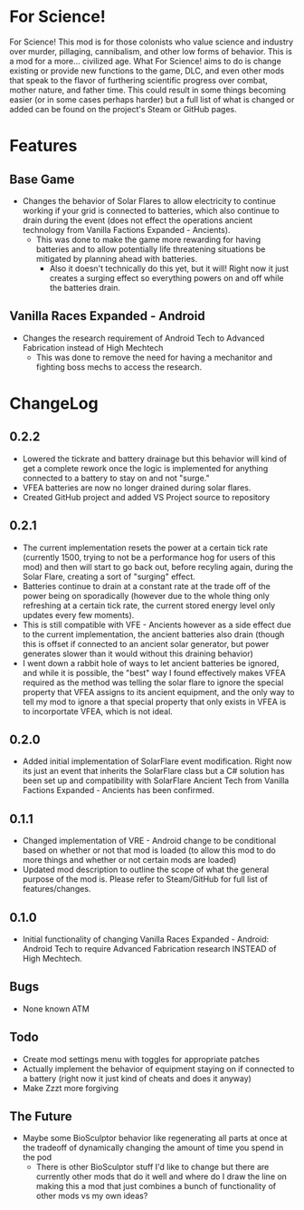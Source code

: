 # For Science!
For Science! This mod is for those colonists who value science and industry over murder, pillaging, cannibalism, and other low forms of behavior. This is a mod for a more... civilized age. What For Science! aims to do is change existing or provide new functions to the game, DLC, and even other mods that speak to the flavor of furthering scientific progress over combat, mother nature, and father time. This could result in some things becoming easier (or in some cases perhaps harder) but a full list of what is changed or added can be found on the project's Steam or GitHub pages.

# Features

## Base Game
- Changes the behavior of Solar Flares to allow electricity to continue working if your grid is connected to batteries, which also continue to drain during the event (does not effect the operations ancient technology from Vanilla Factions Expanded - Ancients).
  - This was done to make the game more rewarding for having batteries and to allow potentially life threatening situations be mitigated by planning ahead with batteries.
    - Also it doesn't technically do this yet, but it will! Right now it just creates a surging effect so everything powers on and off while the batteries drain.

## Vanilla Races Expanded - Android
- Changes the research requirement of Android Tech to Advanced Fabrication instead of High Mechtech
  - This was done to remove the need for having a mechanitor and fighting boss mechs to access the research.


# ChangeLog
## 0.2.2
- Lowered the tickrate and battery drainage but this behavior will kind of get a complete rework once the logic is implemented for anything connected to a battery to stay on and not "surge."
- VFEA batteries are now no longer drained during solar flares.
- Created GitHub project and added VS Project source to repository

## 0.2.1
- The current implementation resets the power at a certain tick rate (currently 1500, trying to not be a performance hog for users of this mod) and then will start to go back out, before recyling again, during the Solar Flare, creating a sort of "surging" effect.
- Batteries continue to drain at a constant rate at the trade off of the power being on sporadically (however due to the whole thing only refreshing at a certain tick rate, the current stored energy level only updates every few moments).
- This is still compatible with VFE - Ancients however as a side effect due to the current implementation, the ancient batteries also drain (though this is offset if connected to an ancient solar generator, but power generates slower than it would without this draining behavior)
- I went down a rabbit hole of ways to let ancient batteries be ignored, and while it is possible, the "best" way I found effectively makes VFEA required as the method was telling the solar flare to ignore the special property that VFEA assigns to its ancient equipment, and the only way to tell my mod to ignore a that special property that only exists in VFEA is to incorportate VFEA, which is not ideal.

## 0.2.0
- Added initial implementation of SolarFlare event modification. Right now its just an event that inherits the SolarFlare class but a C# solution has been set up and compatibility with SolarFlare Ancient Tech from Vanilla Factions Expanded - Ancients has been confirmed.

## 0.1.1
- Changed implementation of VRE - Android change to be conditional based on whether or not that mod is loaded (to allow this mod to do more things and whether or not certain mods are loaded)
- Updated mod description to outline the scope of what the general purpose of the mod is. Please refer to Steam/GitHub for full list of features/changes.


## 0.1.0
- Initial functionality of changing Vanilla Races Expanded - Android: Android Tech to require Advanced Fabrication research INSTEAD of High Mechtech.

## Bugs
- None known ATM

## Todo
- Create mod settings menu with toggles for appropriate patches
- Actually implement the behavior of equipment staying on if connected to a battery (right now it just kind of cheats and does it anyway)
- Make Zzzt more forgiving

## The Future
- Maybe some BioSculptor behavior like regenerating all parts at once at the tradeoff of dynamically changing the amount of time you spend in the pod
  - There is other BioSculptor stuff I'd like to change but there are currently other mods that do it well and where do I draw the line on making this a mod that just combines a bunch of functionality of other mods vs my own ideas?


